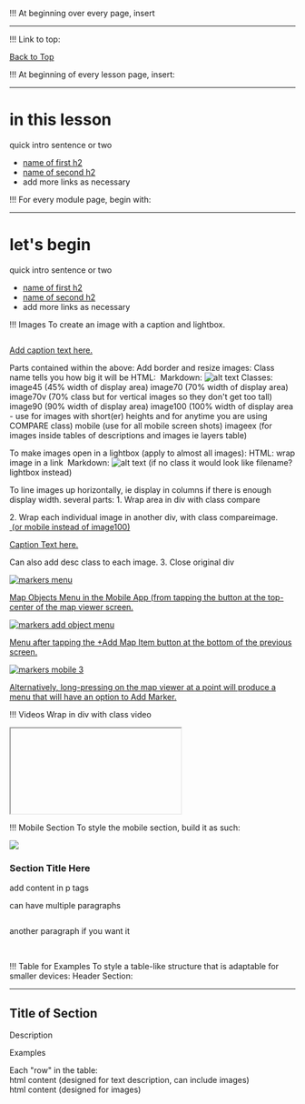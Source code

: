 <!-- This document describes how to format pages for proper styling. -->

!!! At beginning over every page, insert
	<a name="top"></a>
	<hr class="hrfade">

!!! Link to top:
	<p class="top"><a href="#top">Back to Top</a></p>

!!! At beginning of every lesson page, insert:
	<a name="top"></a>
	<!-- To add a link back to the top use <p class="top"><a href="#top">Back to Top</a></p> -->
	<hr class="hrfade">
	<div class="inthislesson">
		<div class="innerborder">
		<h1>in this lesson</h1>
		<!-- keep above title all lower case -->
		<p>quick intro sentence or two</p>
		<ul>
			<li><a href="#anchorname"> name of first h2</a></li>
			<li><a href="#anchorname2"> name of second h2</a></li>
			<!-- at the anchor point later in page, add <a name="anchorname"></a> -->
			<li>add more links as necessary</li>
		</ul>
		</div>
	</div>

!!! For every module page, begin with:
	<a name="top"></a>
	<hr class="hrfade">
	<div class="inthislesson">
		<div class="innerborder">
		<h1>let's begin</h1>
		<!-- keep above title all lower case -->
		<p>quick intro sentence or two</p>
		<ul>
			<li><a href="#anchorname"> name of first h2</a></li>
			<li><a href="#anchorname2"> name of second h2</a></li>
			<!-- at the anchor point later in page, add <a name="anchorname"></a> -->
			<li>add more links as necessary</li>
		</ul>
		</div>
	</div>


!!! Images
	To create an image with a caption and lightbox.
<!-- For the caption to work, you have to have the whole image inside a div. If you already have a div for another purpose (ie compareimage) then that will do fine. Free standing images just need a plain div with no class. -->
<div>
	<a rel="lightbox" href="">
		<img src="" alt="" class="imageXX">
		<div class="desc"><p class="caption">Add caption text here.</p></div>
	</a>
</div>

Parts contained within the above:
	Add border and resize images:
		Class name tells you how big it will be
		HTML: <img src="same file reference" alt="" class="fill in class name here">
		Markdown: ![alt text](filename?class=whatever&class=secondwhatever)
		<!-- which class you choose usually depends on relative height of image. if the image is relatively tall, use a smaller class. if image is landscape orientation, use 90 or 100. Use 45 for images that are still clear when small and are secondary importance. -->
		Classes:	image45 (45% width of display area)
					image70 (70% width of display area)
					image70v (70% class but for vertical images so they don't get too tall)
					image90 (90% width of display area)
					image100 (100% width of display area - use for images with short(er) heights and for anytime you are using COMPARE class)
					mobile (use for all mobile screen shots)
					imageex (for images inside tables of descriptions and images ie layers table)

To make images open in a lightbox (apply to almost all images):
		HTML: wrap image in a link 
<a rel="lightbox" href="file reference"><img src="same file reference" alt="" class=""></a>
		Markdown: ![alt text](filename?class=imageXX&lightbox)
		(if no class it would look like filename?lightbox instead)


To line images up horizontally, ie display in columns if there is enough display width. several parts:
		1. Wrap area in div with class compare
			<div class="compare">
		2. Wrap each individual image in another div, with class compareimage.
			<div class="compareimage">
				<a rel="lightbox" href="file reference">
					<img src="same file reference" alt="" class="compareimage,image100"> (or mobile instead of image100)
					<div class="desc">
						<p class="caption">Caption Text here.</p>
					</div>
				</a>
			</div>
				Can also add desc class to each image.
		3. Close original div
			</div>



<!-- Full example of a compare image section using mobile images. This will allow images to display next to each other if there is enough space, they will all open in lightbox, and they have captions. This would go inside of a  mobile callout section-->
<p class="pcollase">
	<!-- if you have a paragraph right above the images, add the pcollapse class to the paragraph to reduce the space below it.  -->
<div class="compare">
      <div class="compareimage">
        <a rel="lightbox" href="/user/pages/all_users/04. objects/01. markers/objects_markers_mobile_01.png">
          <img src="/user/pages/all_users/04. objects/01. markers/objects_markers_mobile_01.png" alt="markers menu" class="mobile">
          <div class="desc"><p class="caption">Map Objects Menu in the Mobile App (from tapping the button at the top-center of the map viewer screen.</p></div>
        </a>
      </div>
      <div class="compareimage">
        <a rel="lightbox" href="/user/pages/all_users/04. objects/01. markers/objects_markers_mobile_02.png">
          <img src="/user/pages/all_users/04. objects/01. markers/objects_markers_mobile_02.png" alt="markers add object menu"  class="mobile">
          <div class="desc"><p class="caption">Menu after tapping the +Add Map Item button at the bottom of the previous screen.</p></div>
        </a>
      </div>
      <div class="compareimage">
        <a rel="lightbox" href="/user/pages/all_users/04. objects/01. markers/objects_markers_mobile_03.png">
          <img src="/user/pages/all_users/04. objects/01. markers/objects_markers_mobile_03.png" alt="markers mobile 3"  class="mobile">
          <div class="desc"><p class="caption">Alternatively, long-pressing on the map viewer at a point will produce a menu that will have an option to Add Marker.</p></div>
        </a>
      </div>
<!-- end example -->

!!! Videos
	Wrap in div with class video
	<!-- just add source link -->
		<div class="video">
			<div class="iframe">
				<iframe class="iframe" src="" allow="accelerometer; autoplay; clipboard-write; encrypted-media; gyroscope; picture-in-picture" allowfullscreen>
				</iframe>
			</div>
		</div>


!!! Mobile Section
	To style the mobile section, build it as such:
	<div class="mobile">
		<div class="mobilecalloutimg">
        	<img src="/user/pages/all_users/MOBILE_header.png">
		</div>
		<h3>Section Title Here</h3>
		<p> add content in p tags</p>
		<p>can have multiple paragraphs</p>
	<!-- if you have screen shots to add use this (example is for 3 images) --> 
		<div class="compare">
	      <div><img src="relative link" alt="" class="mobile"></div>
	      <div><img src="next relative link" alt="" class="mobile"></div>
	      <div><img src=" nextrelative link" alt="" class="mobile"></div>
	<!-- end of image section -->
		</div> 
		<p>another paragraph if you want it</p>  
	</div>
<!-- end of mobile section -->

!!! Table for Examples
	To style a table-like structure that is adaptable for smaller devices:
	Header Section:
		<hr class="hrfade">
		<!-- internal link target here -->
		    <h2>Title of Section</h2>
		<div class="tablehead">
			<div class="thl">
				<p>Description</p>
			</div>
			<div class="thr">
				<p>Examples</p>
			</div>
		</div>
	Each "row" in the table:
	<div class="descriptionarea">
		<div class="col-1">
			html content (designed for text description, can include images)
		</div>
		<div class="col-2">
			html content (designed for images)
		</div>
	</div>


